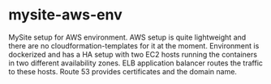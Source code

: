 # mysite-aws-env

MySite setup for AWS environment. AWS setup is quite lightweight and there are no cloudformation-templates for it at the moment. Environment is dockerized and has a HA setup with two EC2 hosts running the containers in two different availability zones. ELB application balancer routes the traffic to these hosts. Route 53 provides certificates and the domain name.

